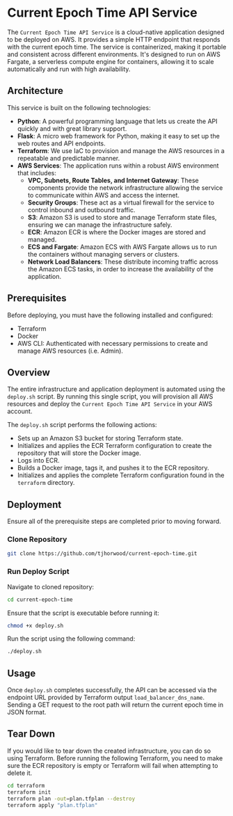 # Current Epoch Time API Service

The `Current Epoch Time API Service` is a cloud-native application designed to be deployed on AWS. It provides a simple HTTP endpoint that responds with the current epoch time. The service is containerized, making it portable and consistent across different environments. It's designed to run on AWS Fargate, a serverless compute engine for containers, allowing it to scale automatically and run with high availability.

## Architecture

This service is built on the following technologies:

- **Python**: A powerful programming language that lets us create the API quickly and with great library support.
- **Flask**: A micro web framework for Python, making it easy to set up the web routes and API endpoints.
- **Terraform**: We use IaC to provision and manage the AWS resources in a repeatable and predictable manner.
- **AWS Services**: The application runs within a robust AWS environment that includes:
  - **VPC, Subnets, Route Tables, and Internet Gateway**: These components provide the network infrastructure allowing the service to communicate within AWS and access the internet.
  - **Security Groups**: These act as a virtual firewall for the service to control inbound and outbound traffic.
  - **S3**: Amazon S3 is used to store and manage Terraform state files, ensuring we can manage the infrastructure safely.
  - **ECR**: Amazon ECR is where the Docker images are stored and managed.
  - **ECS and Fargate**: Amazon ECS with AWS Fargate allows us to run the containers without managing servers or clusters.
  - **Network Load Balancers**: These distribute incoming traffic across the Amazon ECS tasks, in order to increase the availability of the application.

## Prerequisites

Before deploying, you must have the following installed and configured:

- Terraform
- Docker
- AWS CLI: Authenticated with necessary permissions to create and manage AWS resources (i.e. Admin).

## Overview

The entire infrastructure and application deployment is automated using the `deploy.sh` script. By running this single script, you will provision all AWS resources and deploy the `Current Epoch Time API Service` in your AWS account.

The `deploy.sh` script performs the following actions:

- Sets up an Amazon S3 bucket for storing Terraform state.
- Initializes and applies the ECR Terraform configuration to create the repository that will store the Docker image.
- Logs into ECR.
- Builds a Docker image, tags it, and pushes it to the ECR repository.
- Initializes and applies the complete Terraform configuration found in the `terraform` directory.

## Deployment

Ensure all of the prerequisite steps are completed prior to moving forward.

### Clone Repository

```bash
git clone https://github.com/tjhorwood/current-epoch-time.git
```

### Run Deploy Script

Navigate to cloned repository:
```bash
cd current-epoch-time
```

Ensure that the script is executable before running it:
```bash
chmod +x deploy.sh
```

Run the script using the following command:
```bash
./deploy.sh
```

## Usage

Once `deploy.sh` completes successfully, the API can be accessed via the endpoint URL provided by Terraform output `load_balancer_dns_name`. Sending a GET request to the root path will return the current epoch time in JSON format.

## Tear Down

If you would like to tear down the created infrastructure, you can do so using Terraform. Before running the following Terraform, you need to make sure the ECR repository is empty or Terraform will fail when attempting to delete it.

```bash
cd terraform
terraform init
terraform plan -out=plan.tfplan --destroy
terraform apply "plan.tfplan"
```
